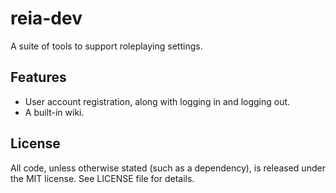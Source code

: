 # reia-dev

A suite of tools to support roleplaying settings.

## Features

* User account registration, along with logging in and logging out.
* A built-in wiki.

## License

All code, unless otherwise stated (such as a dependency), is released under the MIT license. See LICENSE file for details.
